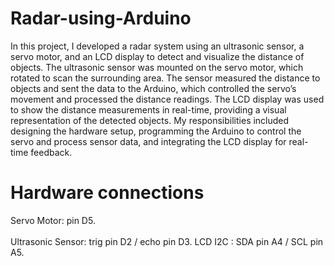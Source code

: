 # Radar-using-Arduino
In this project, I developed a radar system using an ultrasonic sensor, a servo motor, and an LCD display to detect and visualize the distance of objects. 
The ultrasonic sensor was mounted on the servo motor, which rotated to scan the surrounding area. 
The sensor measured the distance to objects and sent the data to the Arduino, which controlled the servo’s movement and processed the distance readings. 
The LCD display was used to show the distance measurements in real-time, providing a visual representation of the detected objects.
My responsibilities included designing the hardware setup, programming the Arduino to control the servo and process sensor data, and integrating the LCD display for real-time feedback. 
# Hardware connections
Servo Motor: pin D5.<br>   
Ultrasonic Sensor: trig pin D2 / echo pin D3.
LCD I2C : SDA pin A4 / SCL pin A5.
